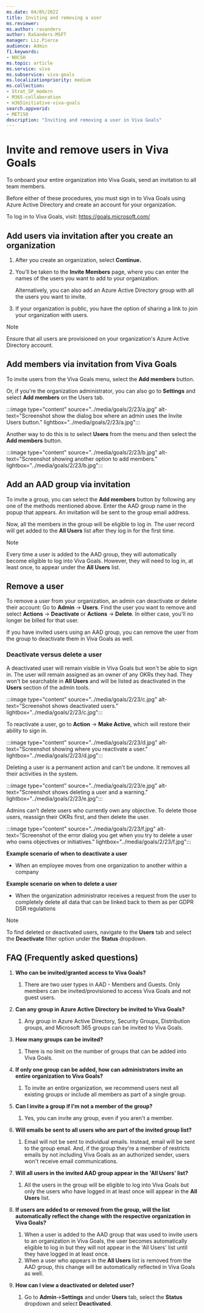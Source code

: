 ```yaml
---
ms.date: 04/05/2022
title: Inviting and removing a user
ms.reviewer: 
ms.author: rasanders
author: RaSanders-MSFT
manager: Liz.Pierce
audience: Admin
f1.keywords:
- NOCSH
ms.topic: article
ms.service: viva
ms.subservice: viva-goals
ms.localizationpriority: medium
ms.collection:  
- Strat_SP_modern
- M365-collaboration
- m365initiative-viva-goals  
search.appverid:
- MET150
description: "Inviting and removing a user in Viva Goals"
---
```


# Invite and remove users in Viva Goals

To onboard your entire organization into Viva Goals, send an invitation to all team members.

Before either of these procedures, you must sign in to Viva Goals using Azure Active Directory and create an account for your organization.  

To log in to Viva Goals, visit: https://goals.microsoft.com/

## Add users via invitation after you create an organization 

1. After you create an organization, select **Continue.**

2. You'll be taken to the **Invite Members** page, where you can enter the names of the users you want to add to your organization.

   Alternatively, you can also add an Azure Active Directory group with all the users you want to invite.

4. If your organization is public, you have the option of sharing a link to join your organization with users.

> [!Note]
> Ensure that all users are provisioned on your organization's Azure Active Directory account.

## Add members via invitation from Viva Goals

To invite users from the Viva Goals menu, select the **Add members** button.

Or, if you're the organization administrator, you can also go to **Settings** and select **Add members** on the Users tab.

:::image type="content" source="../media/goals/2/23/a.jpg" alt-text="Screenshot show the dialog box where an admin uses the Invite Users button." lightbox="../media/goals/2/23/a.jpg":::

Another way to do this is to select **Users** from the menu and then select the **Add members** button.

:::image type="content" source="../media/goals/2/23/b.jpg" alt-text="Screenshot showing another option to add members." lightbox="../media/goals/2/23/b.jpg"::: 

## Add an AAD group via invitation

To invite a group, you can select the **Add members** button by following any one of the methods mentioned above. Enter the AAD group name in the popup that appears. An invitation will be sent to the group email address. 

Now, all the members in the group will be eligible to log in. The user record will get added to the **All Users** list after they log in for the first time.

> [!Note] 
> Every time a user is added to the AAD group, they will automatically become eligible to log into Viva Goals. However, they will need to log in, at least once, to appear under the **All Users** list.

## Remove a user 

To remove a user from your organization, an admin can deactivate or delete their account: Go to **Admin** -> **Users**. Find the user you want to remove and select **Actions** -> **Deactivate** or **Actions** -> **Delete**. In either case, you'll no longer be billed for that user.

If you have invited users using an AAD group, you can remove the user from the group to deactivate them in Viva Goals as well. 

### Deactivate versus delete a user

A deactivated user will remain visible in Viva Goals but won't be able to sign in. The user will remain assigned as an owner of any OKRs they had. They won't be searchable in **All Users** and will be listed as deactivated in the **Users** section of the admin tools. 

:::image type="content" source="../media/goals/2/23/c.jpg" alt-text="Screenshot shows deactivated users." lightbox="../media/goals/2/23/c.jpg"::: 

To reactivate a user, go to **Action** -> **Make Active**, which will restore their ability to sign in.

:::image type="content" source="../media/goals/2/23/d.jpg" alt-text="Screenshot showing where you reactivate a user." lightbox="../media/goals/2/23/d.jpg"::: 

Deleting a user is a permanent action and can't be undone. It removes all their activities in the system.

:::image type="content" source="../media/goals/2/23/e.jpg" alt-text="Screenshot shows deleting a user and a warning." lightbox="../media/goals/2/23/e.jpg"::: 

Admins can’t delete users who currently own any objective. To delete those users, reassign their OKRs first, and then delete the user.

:::image type="content" source="../media/goals/2/23/f.jpg" alt-text="Screenshot of the error dialog you get when you try to delete a user who owns objectives or initiatives." lightbox="../media/goals/2/23/f.jpg"::: 

**Example scenario of when to deactivate a user**

- When an employee moves from one organization to another within a company

**Example scenario on when to delete a user**

- When the organization administrator receives a request from the user to completely delete all data that can be linked back to them as per GDPR DSR regulations

> [!Note] 
> To find deleted or deactivated users, navigate to the **Users** tab and select the **Deactivate** filter option under the **Status** dropdown.

## FAQ (Frequently asked questions)

1. **Who can be invited/granted access to Viva Goals?**
    1. There are two user types in AAD - Members and Guests. Only members can be invited/provisioned to access Viva Goals and not guest users. 

1. **Can any group in Azure Active Directory be invited to Viva Goals?**
    1. Any group in Azure Active Directory, Security Groups, Distribution groups, and Microsoft 365 groups can be invited to Viva Goals. 

1. **How many groups can be invited?** 
    1. There is no limit on the number of groups that can be added into Viva Goals. 

1. **If only one group can be added, how can administrators invite an entire organization to Viva Goals?**
    1. To invite an entire organization, we recommend users nest all existing groups or include all members as part of a single group.  

1. **Can I invite a group if I'm not a member of the group?**
    1. Yes, you can invite any group, even if you aren't a member.

1. **Will emails be sent to all users who are part of the invited group list?**
    1. Email will not be sent to individual emails. Instead, email will be sent to the group email. And, if the group they're a member of restricts emails by not including Viva Goals as an authorized sender, users won't receive email communications.

1. **Will all users in the invited AAD group appear in the 'All Users' list?**
    1. All the users in the group will be eligible to log into Viva Goals but only the users who have logged in at least once will appear in the **All Users** list.

1. **If users are added to or removed from the group, will the list automatically reflect the change with the respective organization in Viva Goals?**
    1. When a user is added to the AAD group that was used to invite users to an organization in Viva Goals, the user becomes automatically eligible to log in but they will not appear in the 'All Users' list until they have logged in at least once. 
    1. When a user who appears in the **All Users** list is removed from the AAD group, this change will be automatically reflected in Viva Goals as well.

1. **How can I view a deactivated or deleted user?**
    1. Go to **Admin**->**Settings** and under **Users** tab, select the **Status** dropdown and select **Deactivated**.

